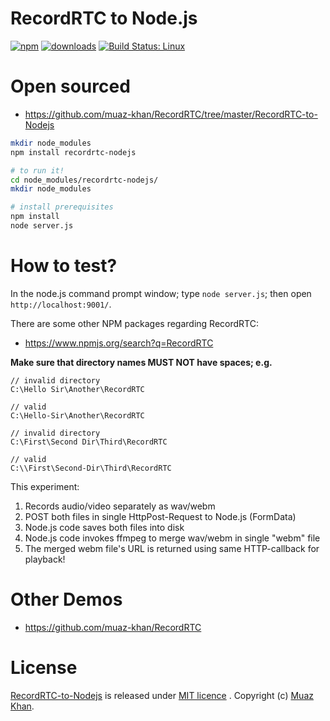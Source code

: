 # RecordRTC to Node.js

[![npm](https://img.shields.io/npm/v/recordrtc-nodejs.svg)](https://npmjs.org/package/recordrtc-nodejs) [![downloads](https://img.shields.io/npm/dm/recordrtc-nodejs.svg)](https://npmjs.org/package/recordrtc-nodejs) [![Build Status: Linux](https://travis-ci.org/muaz-khan/RecordRTC.png?branch=master)](https://travis-ci.org/muaz-khan/RecordRTC)

# Open sourced

* https://github.com/muaz-khan/RecordRTC/tree/master/RecordRTC-to-Nodejs

```sh
mkdir node_modules
npm install recordrtc-nodejs

# to run it!
cd node_modules/recordrtc-nodejs/
mkdir node_modules

# install prerequisites
npm install
node server.js
```

# How to test?

In the node.js command prompt window; type `node server.js`; then open `http://localhost:9001/`.

There are some other NPM packages regarding RecordRTC:

* https://www.npmjs.org/search?q=RecordRTC

**Make sure that directory names MUST NOT have spaces; e.g.**

```
// invalid directory
C:\Hello Sir\Another\RecordRTC

// valid
C:\Hello-Sir\Another\RecordRTC

// invalid directory
C:\First\Second Dir\Third\RecordRTC

// valid
C:\\First\Second-Dir\Third\RecordRTC
```

This experiment:

1. Records audio/video separately as wav/webm
2. POST both files in single HttpPost-Request to Node.js (FormData)
3. Node.js code saves both files into disk
4. Node.js code invokes ffmpeg to merge wav/webm in single "webm" file
5. The merged webm file's URL is returned using same HTTP-callback for playback!

# Other Demos

* https://github.com/muaz-khan/RecordRTC

# License

[RecordRTC-to-Nodejs](https://github.com/muaz-khan/RecordRTC/tree/master/RecordRTC-to-Nodejs) is released under [MIT licence](https://www.webrtc-experiment.com/licence/) . Copyright (c) [Muaz Khan](https://plus.google.com/+MuazKhan).
